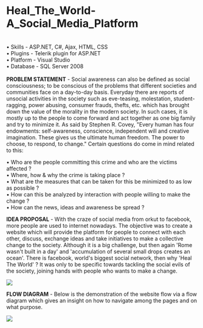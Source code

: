 # Heal_The_World-A_Social_Media_Platform
<br>
• Skills - ASP.NET, C#, Ajax, HTML, CSS<br>
• Plugins - Telerik plugin for ASP.NET<br>
• Platform - Visual Studio<br>
• Database - SQL Server 2008<br>
<br>
<strong>PROBLEM STATEMENT</strong> - Social awareness can also be defined as social consciousness; to be conscious of the problems that different societies and communities face on a day-to-day basis. Everyday there are reports of unsocial activities in the society such as eve-teasing, molestation, student-ragging, power abusing, consumer frauds, thefts, etc. which has brought down the value of the morality in the modern society. In such cases, it is mostly up to the people to come forward and act together as one big family and try to minimize it. As said by Stephen R. Covey, "Every human has four endowments: self-awareness, conscience, independent will and creative imagination. These gives us the ultimate human freedom. The power to choose, to respond, to change." Certain questions do come in mind related to this:<br>

• Who are the people committing this crime and who are the victims affected ?<br>
• Where, how & why the crime is taking place ?<br>
• What are the measures that can be taken for this be minimized to as low as possible ?<br>
• How can this be analyzed by interaction with people willing to make the change ?<br>
• How can the news, ideas and awareness be spread ?<br>

<strong>IDEA PROPOSAL</strong>  - With the craze of social media from orkut to facebook, more people are used to internet nowadays. The objective was to create a website which will provide the platform for people to connect with each other, discuss, exchange ideas and take initiatives to make a collective change to the society. Although it is a big challenge, but then again 'Rome wasn't built in a day' and 'accumulation of several small drops creates an ocean'. There is facebook, world's biggest social network, then why 'Heal The World' ? It was only to be specific towards tackling the social evils of the society, joining hands with people who wants to make a change.<br>

<img src="https://user-images.githubusercontent.com/31972680/40113949-ba7e1c30-5928-11e8-9722-0904a6fc8a56.jpg"><br>

<strong>FLOW DIAGRAM</strong> - Below is the demonstration of the website flow via a flow diagram which gives an insight on how to navigate among the pages and on what purpose.<br>

<img src="https://user-images.githubusercontent.com/31972680/40114029-068692ec-5929-11e8-8a6d-0df7c120c9e5.jpg"><br>


